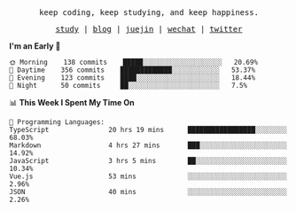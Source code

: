 <p align="center">
  <samp>
    <span>keep coding, keep studying, and keep happiness.</span>
  </samp>
</p>

<p align="center">
  <samp>
    <a href="https://github.com/ouduidui/fe-study">study</a> |
    <a href="https://ouduidui.cn">blog</a>  |
    <a href="https://juejin.cn/user/4309700183594366">juejin</a> |
    <a href="https://user-images.githubusercontent.com/54696834/159862985-5fbb577a-ba1b-4941-9f99-98cee13b7a60.jpeg">wechat</a> |
    <a href="https://twitter.com/ouduidui">twitter</a>
  </samp>
</p>

<!--START_SECTION:waka-->
**I'm an Early 🐤** 

```text
🌞 Morning    138 commits    █████░░░░░░░░░░░░░░░░░░░░   20.69% 
🌆 Daytime    356 commits    █████████████░░░░░░░░░░░░   53.37% 
🌃 Evening    123 commits    ████░░░░░░░░░░░░░░░░░░░░░   18.44% 
🌙 Night      50 commits     ██░░░░░░░░░░░░░░░░░░░░░░░   7.5%

```


📊 **This Week I Spent My Time On** 

```text
💬 Programming Languages: 
TypeScript               20 hrs 19 mins      █████████████████░░░░░░░░   68.03% 
Markdown                 4 hrs 27 mins       ███░░░░░░░░░░░░░░░░░░░░░░   14.92% 
JavaScript               3 hrs 5 mins        ██░░░░░░░░░░░░░░░░░░░░░░░   10.34% 
Vue.js                   53 mins             ░░░░░░░░░░░░░░░░░░░░░░░░░   2.96% 
JSON                     40 mins             ░░░░░░░░░░░░░░░░░░░░░░░░░   2.26%

```


<!--END_SECTION:waka-->
